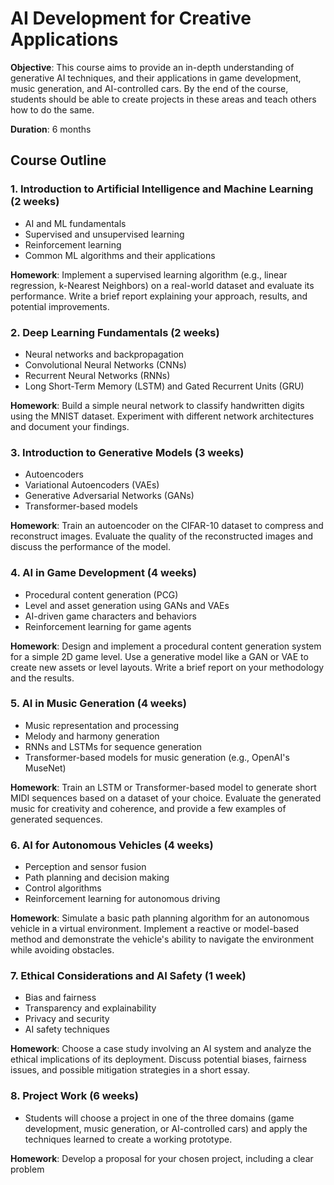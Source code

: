 # AI Development for Creative Applications

**Objective**: This course aims to provide an in-depth understanding of generative AI techniques, and their applications in game development, music generation, and AI-controlled cars. By the end of the course, students should be able to create projects in these areas and teach others how to do the same.

**Duration**: 6 months

## Course Outline

### 1. Introduction to Artificial Intelligence and Machine Learning (2 weeks)

- AI and ML fundamentals
- Supervised and unsupervised learning
- Reinforcement learning
- Common ML algorithms and their applications

**Homework**: Implement a supervised learning algorithm (e.g., linear regression, k-Nearest Neighbors) on a real-world dataset and evaluate its performance. Write a brief report explaining your approach, results, and potential improvements.

### 2. Deep Learning Fundamentals (2 weeks)

- Neural networks and backpropagation
- Convolutional Neural Networks (CNNs)
- Recurrent Neural Networks (RNNs)
- Long Short-Term Memory (LSTM) and Gated Recurrent Units (GRU)

**Homework**: Build a simple neural network to classify handwritten digits using the MNIST dataset. Experiment with different network architectures and document your findings.

### 3. Introduction to Generative Models (3 weeks)

- Autoencoders
- Variational Autoencoders (VAEs)
- Generative Adversarial Networks (GANs)
- Transformer-based models

**Homework**: Train an autoencoder on the CIFAR-10 dataset to compress and reconstruct images. Evaluate the quality of the reconstructed images and discuss the performance of the model.

### 4. AI in Game Development (4 weeks)

- Procedural content generation (PCG)
- Level and asset generation using GANs and VAEs
- AI-driven game characters and behaviors
- Reinforcement learning for game agents

**Homework**: Design and implement a procedural content generation system for a simple 2D game level. Use a generative model like a GAN or VAE to create new assets or level layouts. Write a brief report on your methodology and the results.

### 5. AI in Music Generation (4 weeks)

- Music representation and processing
- Melody and harmony generation
- RNNs and LSTMs for sequence generation
- Transformer-based models for music generation (e.g., OpenAI's MuseNet)

**Homework**: Train an LSTM or Transformer-based model to generate short MIDI sequences based on a dataset of your choice. Evaluate the generated music for creativity and coherence, and provide a few examples of generated sequences.

### 6. AI for Autonomous Vehicles (4 weeks)

- Perception and sensor fusion
- Path planning and decision making
- Control algorithms
- Reinforcement learning for autonomous driving

**Homework**: Simulate a basic path planning algorithm for an autonomous vehicle in a virtual environment. Implement a reactive or model-based method and demonstrate the vehicle's ability to navigate the environment while avoiding obstacles.

### 7. Ethical Considerations and AI Safety (1 week)

- Bias and fairness
- Transparency and explainability
- Privacy and security
- AI safety techniques

**Homework**: Choose a case study involving an AI system and analyze the ethical implications of its deployment. Discuss potential biases, fairness issues, and possible mitigation strategies in a short essay.

### 8. Project Work (6 weeks)

- Students will choose a project in one of the three domains (game development, music generation, or AI-controlled cars) and apply the techniques learned to create a working prototype.

**Homework**: Develop a proposal for your chosen project, including a clear problem
